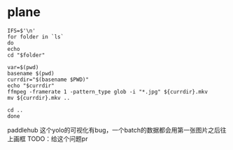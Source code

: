 # plane

```shell
IFS=$'\n'
for folder in `ls`
do
echo
cd "$folder"

var=$(pwd)
basename $(pwd)
currdir="$(basename $PWD)"
echo "$currdir"
ffmpeg -framerate 1 -pattern_type glob -i "*.jpg" ${currdir}.mkv
mv ${currdir}.mkv ..

cd ..
done
```
paddlehub 这个yolo的可视化有bug，一个batch的数据都会用第一张图片之后往上画框
TODO：给这个问题pr
